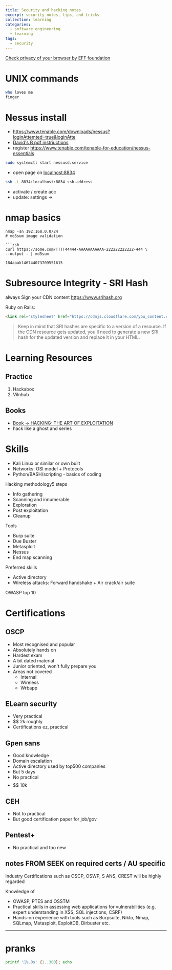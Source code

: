 ```yaml
---
title: Security and hacking notes
excerpt: security notes, tips, and tricks
collection: learning
categories:
  - software_engineering
  - learning
tags:
  - security
---
```

[Check privacy of your browser by EFF foundation](https://coveryourtracks.eff.org/)

# UNIX commands

```sh
who loves me
finger
```

# Nessus install

- <https://www.tenable.com/downloads/nessus?loginAttemted=true&loginAtte>
- [David's B pdf instriuctions](https://www.dropbox.com/scl/fi/1juwf4rh7hjcmofjmc31s/New-way-to-install-Nessus-on-Kali.pdf?e=1&noscript=1&rlkey=nk409qq19sk22vhy71gj5814o&st=2nb2rzvg&dl=0)
- register <https://www.tenable.com/tenable-for-education/nessus-essentials>

```sh
sudo systemctl start nessusd.service
```

- open page on [localhost:8834](localhost:8834)

```sh
ssh -L 8834:localhost:8834 ssh.address
```

- activate / create acc
- update: settings ->

# nmap basics

```
nmap -sn 192.168.0.0/24
# md5sum image validation

```zsh
curl https://some.com/TTTT44444-AAAAAAAAAAA-222222222222-444 \
--output - | md5sum 

184aaakl46744073709551615
```

# Subresource Integrity - SRI Hash

always Sign your CDN content
<https://www.srihash.org>

Ruby on Rails:

```html
<link rel="stylesheet" href="https://cdnjs.cloudflare.com/you_content.cdn" integrity="your-sri-hash-here" crossorigin="anonymous">
```

> Keep in mind that SRI hashes are specific to a version of a resource. If the CDN resource gets updated, you'll need to generate a new SRI hash for the updated version and replace it in your HTML.

# Learning Resources

## Practice

1. Hackabox
1. Vilnhub

## Books

- [Book -> HACKING: THE ART OF EXPLOITATION](https://repo.zenk-security.com/Magazine%20E-book/Hacking-%20The%20Art%20of%20Exploitation%20(2nd%20ed.%202008)%20-%20Erickson.pdf)
- hack like a ghost and series

# Skills

- Kali Linux or similar or own built
- Networks: OSI model + Protocols
- Python/BASH/scripting - basics of coding

Hacking methodology5 steps

  -   Info gathering
  -   Scanning and innumerable
  -   Exploration
  -   Post exploitation
  -   Cleanup

Tools

- Burp suite
- Due Buster
- Metasploit
- Nessus
- End map scanning

Preferred skills

- Active directory
- Wireless attacks: Forward handshake + Air crack/air suite

OWASP top 10

# Certifications

## OSCP

- Most recognised and popular
- Absolutely hands on
- Hardest exam
- A bit dated material
- Junior oriented, won't fully prepare you
- Areas not covered
 	- Internal
 	- Wireless
 	- Wrbapp

## ELearn security

- Very practical
- $$ 2k roughly
- Certifications ez, practical

## Gpen sans

- Good knowledge
- Domain escalation
- Active directory used by top500 companies
- But 5 days
- No practical
- $$$$$$ 10k

## CEH

- Not to practical
- But good certification paper for job/gov

## Pentest+

- No practical and too new

## notes FROM SEEK on required certs / AU specific

Industry Certifications such as OSCP, OSWP, S ANS, CREST will be highly regarded

Knowledge of

- OWASP, PTES and OSSTM
- Practical skills in assessing web applications for vulnerabilities (e.g. expert understanding in XSS, SQL injections, CSRF)
- Hands-on experience with tools such as Burpsuite, Nikto, Nmap, SQLmap, Metasploit, ExploitDB, Dirbuster etc.

---

# pranks

```sh
printf '🍅%.0s' {1..300}; echo
```

